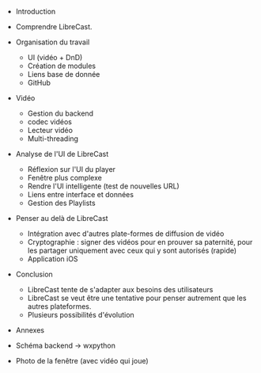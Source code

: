 * Introduction

* Comprendre LibreCast.

* Organisation du travail
  * UI (vidéo + DnD)
  * Création de modules
  * Liens base de donnée
  * GitHub

* Vidéo
  * Gestion du backend
  * codec vidéos
  * Lecteur vidéo
  * Multi-threading
  
* Analyse de l'UI de LibreCast
  * Réflexion sur l'UI du player
  * Fenêtre plus complexe
  * Rendre l'UI intelligente (test de nouvelles URL)
  * Liens entre interface et données
  * Gestion des Playlists

* Penser au delà de LibreCast
  * Intégration avec d'autres plate-formes de diffusion de vidéo
  * Cryptographie : signer des vidéos pour en prouver sa paternité, pour les partager uniquement avec ceux qui y sont autorisés (rapide)
  * Application iOS

* Conclusion
  * LibreCast tente de s'adapter aux besoins des utilisateurs
  * LibreCast se veut être une tentative pour penser autrement que les autres plateformes.
  * Plusieurs possibilités d'évolution

* Annexes
 * Schéma backend -> wxpython
 * Photo de la fenêtre (avec vidéo qui joue)
